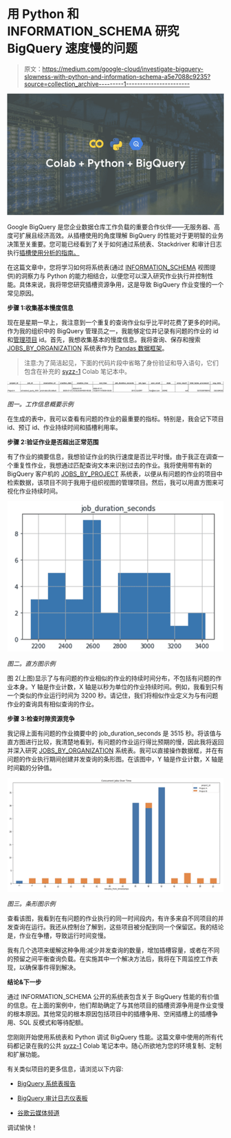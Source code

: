 # 用 Python 和 INFORMATION_SCHEMA 研究 BigQuery 速度慢的问题

> 原文：<https://medium.com/google-cloud/investigate-bigquery-slowness-with-python-and-information-schema-a5e7088c9235?source=collection_archive---------1----------------------->

![](img/d7e5de50602649c85011d744e43d574b.png)

Google BigQuery 是您企业数据仓库工作负载的重要合作伙伴——无服务器、高度可扩展且经济高效。从插槽使用的角度理解 BigQuery 的性能对于更明智的业务决策至关重要。您可能已经看到了关于如何通过系统表、Stackdriver 和审计日志执行[插槽使用分析的指南。](https://cloud.google.com/blog/products/data-analytics/monitoring-resource-usage-in-a-cloud-data-warehouse)

在这篇文章中，您将学习如何将系统表(通过 [INFORMATION_SCHEMA](https://cloud.google.com/bigquery/docs/information-schema-intro) 视图提供)的洞察力与 Python 的能力相结合，以便您可以深入研究作业执行并控制性能。具体来说，我将带您研究插槽资源争用，这是导致 BigQuery 作业变慢的一个常见原因。

**步骤 1:收集基本慢度信息**

现在是星期一早上，我注意到一个重复的查询作业似乎比平时花费了更多的时间。作为我的组织中的 BigQuery 管理员之一，我能够定位并记录有问题的作业的 id 和[管理项目](https://cloud.google.com/bigquery/docs/reservations-workload-management#admin-project) id。首先，我想收集基本的慢度信息。我将查询、保存和搜索 [JOBS_BY_ORGANIZATION](https://cloud.google.com/bigquery/docs/information-schema-jobs) 系统表作为 [Pandas 数据框架](https://pandas.pydata.org/pandas-docs/stable/reference/api/pandas.DataFrame.html)。

> 注意:为了简洁起见，下面的代码片段中省略了身份验证和导入语句，它们包含在补充的 [syzz-1](https://github.com/sjsyz/medium-assets/blob/main/syzz_1.ipynb) Colab 笔记本中。

![](img/7f0e058d73de9cf129c26fcb71358468.png)

*图一。工作信息概要示例*

在生成的表中，我可以查看有问题的作业的最重要的指标。特别是，我会记下项目 id、预订 id、作业持续时间和插槽利用率。

**步骤 2:验证作业是否超出正常范围**

有了作业的摘要信息，我想验证作业的执行速度是否比平时慢。由于我正在调查一个重复性作业，我想通过匹配查询文本来识别过去的作业。我将使用带有新的 BigQuery 客户机的 [JOBS_BY_PROJECT](https://cloud.google.com/bigquery/docs/information-schema-jobs) 系统表，以便从有问题的作业的项目中检索数据，该项目不同于我用于组织视图的管理项目。然后，我可以用直方图来可视化作业持续时间。

![](img/f40c869bc27087e0f1bc066a4a1ee47e.png)

*图二。直方图示例*

图 2(上图)显示了与有问题的作业相似的作业的持续时间分布，不包括有问题的作业本身。Y 轴是作业计数，X 轴是以秒为单位的作业持续时间。例如，我看到只有一个类似的作业运行时间为 3200 秒。请记住，我们将相似作业定义为与有问题作业的查询具有相似查询的作业。

**步骤 3:检查时隙资源竞争**

我记得上面有问题的作业摘要中的 job_duration_seconds 是 3515 秒。将该值与直方图进行比较，我清楚地看到，有问题的作业运行得比预期的慢，因此我将返回并深入研究 [JOBS_BY_ORGANIZATION](https://cloud.google.com/bigquery/docs/information-schema-jobs) 系统表。我可以直接操作数据框，并在有问题的作业执行期间创建并发查询的条形图。在该图中，Y 轴是作业计数，X 轴是时间戳的分钟值。

![](img/20034f18a4b36f09d546b21293430dd4.png)

*图三。条形图示例*

查看该图，我看到在有问题的作业执行的同一时间段内，有许多来自不同项目的并发查询在运行。我还从控制台了解到，这些项目被分配到同一个保留区。我的结论是，作业在争槽，导致运行时间变慢。

我有几个选项来缓解这种争用:减少并发查询的数量，增加插槽容量，或者在不同的预留之间平衡查询负载。在实施其中一个解决方法后，我将在下周监控工作表现，以确保事件得到解决。

**结论&下一步**

通过 INFORMATION_SCHEMA 公开的系统表包含关于 BigQuery 性能的有价值的信息。在上面的案例中，他们帮助确定了与其他项目的插槽资源争用是作业变慢的根本原因。其他常见的根本原因包括项目中的插槽争用、空闲插槽上的插槽争用、SQL 反模式和等待配额。

您刚刚开始使用系统表和 Python 调试 BigQuery 性能。这篇文章中使用的所有代码都记录在我的公共 [syzz-1](https://github.com/sjsyz/medium-assets/blob/main/syzz_1.ipynb) Colab 笔记本中。随心所欲地为您的环境复制、定制和扩展功能。

有关类似项目的更多信息，请浏览以下内容:

* [BigQuery 系统表报告](https://github.com/GoogleCloudPlatform/bigquery-utils/tree/master/dashboards/system_tables)

* [BigQuery 审计日志仪表板](https://github.com/GoogleCloudPlatform/professional-services/tree/master/examples/bigquery-audit-log)

* [谷歌云媒体频道](https://medium.com/google-cloud)

调试愉快！